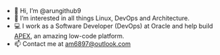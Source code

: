 - 👋 Hi, I’m @arungithub9
- 👀 I’m interested in all things Linux, DevOps and Architecture.
- 💻 I work as a Software Developer (DevOps) at Oracle and help build [APEX](apex.oracle.com), an amazing low-code platform. 
- 📫 Contact me at am6897@outlook.com

<!---
arungithub9/arungithub9 is a ✨ special ✨ repository because its `README.md` (this file) appears on your GitHub profile.
You can click the Preview link to take a look at your changes.
--->
